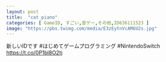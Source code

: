 ```yaml
---
layout: post
title:  "cat piano"
categories: [ GameID, すごい,音ゲー,その他,ID636111523 ]
image: "https://pbs.twimg.com/media/E3zEytnVcAM6U2s.jpg"
---
```

新しいIDです
#はじめてゲームプログラミング #NintendoSwitch https://t.co/0P1bl8O2tj

